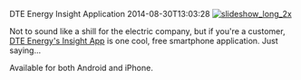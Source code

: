 DTE Energy Insight Application
2014-08-30T13:03:28
[![slideshow_long_2x](/content/images/blog/Windows-Live-Writer/DTE-Energy_7D1A/slideshow_long_2x_thumb.jpg)](/content/images/blog/Windows-Live-Writer/DTE-Energy_7D1A/slideshow_long_2x_2.jpg)

Not to sound like a shill for the electric company, but if you're a customer, [DTE Energy's Insight App](https://www2.dteenergy.com/wps/portal/splashpage/DTE%20Insight/!ut/p/b1/hY_JdoIwAEW_hQ8oCUgYlkljBaFMLQlk08PgEZSxRVG_vrb71rd759y7uECAFIg-Pzf7fG6GPm9_vtA_VqbnM5QE0fuGWdAxXGe7wd4KRsodyO4A_GMYPvK3QDRFJy9lJ0NZ1xAyVaSYqo6QpuqA0fJo0AHv15jGE6yJm8zzZ8atupqIM9JFLXEeeig5GldiR8iuSZCmXsFrv4pT2l6fSh65Y5WZsxrCmFduLqg3xc-GfqJnBbOXt1M5vTZ-eIDC6tuiPjBWXBTy5dysQOOhiCQJcCB-M_6p9O2h24GxS2-7fpG-AY7XfDw!/dl4/d5/L2dBISEvZ0FBIS9nQSEh/) is one cool, free smartphone application. Just saying...

Available for both Android and iPhone.
